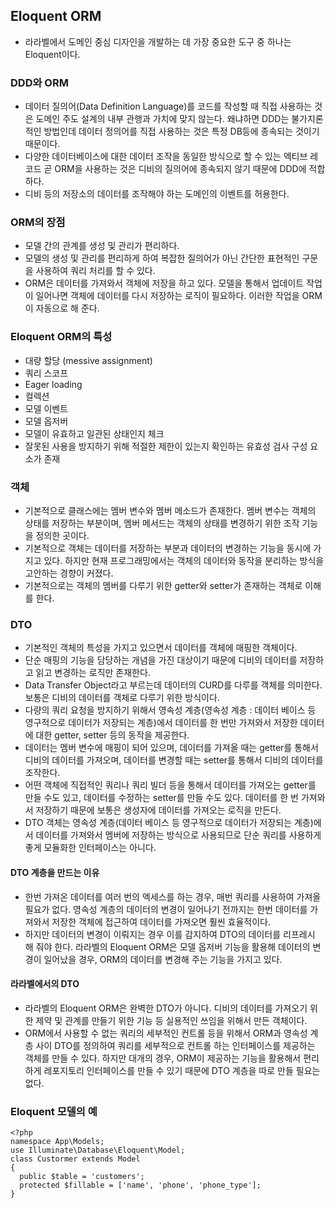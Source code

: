 ## Eloquent ORM
- 라라벨에서 도메인 중심 디자인을 개발하는 데 가장 중요한 도구 중 하나는 Eloquent이다.

### DDD와 ORM
- 데이터 질의어(Data Definition Language)를 코드를 작성할 때 직접 사용하는 것은 도메인 주도 설계의 내부 관행과 가치에 맞지 않는다. 왜냐하면 DDD는 불가지론적인 방법인데 데이터 정의어를 직접 사용하는 것은 특정 DB등에 종속되는 것이기 때문이다.
- 다양한 데이터베이스에 대한 데이터 조작을 동일한 방식으로 할 수 있는 엑티브 레코드 곧 ORM을 사용하는 것은 디비의 질의어에 종속되지 않기 때문에 DDD에 적합하다.
- 디비 등의 저장소의 데이터를 조작해야 하는 도메인의 이벤트를 허용한다.

### ORM의 장점
- 모델 간의 관계를 생성 및 관리가 편리하다.
- 모델의 생성 및 관리를 편리하게 하여 복잡한 질의어가 아닌 간단한 표현적인 구문을 사용하여 쿼리 처리를 할 수 있다.
- ORM은 데이터를 가져와서 객체에 저장을 하고 있다. 모델을 통해서 업데이트 작업이 일어나면 객체에 데이터를 다시 저장하는 로직이 필요하다. 이러한 작업을 ORM이 자동으로 해 준다.

### Eloquent ORM의 특성
- 대량 할당 (messive assignment)
- 쿼리 스코프
- Eager loading
- 컬렉션
- 모델 이벤트
- 모델 옵저버
- 모델이 유효하고 일관된 상태인지 체크
- 잘못된 사용을 방지하기 위해 적절한 제한이 있는지 확인하는 유효성 검사 구성 요소가 존재

### 객체
- 기본적으로 클래스에는 멤버 변수와 멤버 메소드가 존재한다. 멤버 변수는 객체의 상태를 저장하는 부분이며, 멤버 메서드는 객체의 상태를 변경하기 위한 조작 기능을 정의한 곳이다.
- 기본적으로 객체는 데이터를 저장하는 부분과 데이터의 변경하는 기능을 동시에 가지고 있다. 하지만 현재 프로그래밍에서는 객체의 데이터와 동작을 분리하는 방식을 고안하는 경향이 커졌다.
- 기본적으로는 객체의 멤버를 다루기 위한 getter와 setter가 존재하는 객체로 이해를 한다.

### DTO
- 기본적인 객체의 특성을 가지고 있으면서 데이터를 객체에 매핑한 객체이다. 
- 단순 매핑의 기능을 담당하는 개념을 가진 대상이기 때문에 디비의 데이터를 저장하고 읽고 변경하는 로직만 존재한다.
- Data Transfer Object라고 부르는데 데이터의 CURD를 다루를 객체를 의미한다. 보통은 디비의 데이터를 객체로 다루기 위한 방식이다.
- 다량의 쿼리 요청을 방지하기 위해서 영속성 계층(영속성 계층 : 데이터 베이스 등 영구적으로 데이터가 저장되는 계층)에서 데이터를 한 번만 가져와서 저장한 데이터에 대한 getter, setter 등의 동작을 제공한다.
- 데이터는 멤버 변수에 매핑이 되어 있으며, 데이터를 가져올 때는 getter를 통해서 디비의 데이터를 가져오며, 데이터를 변경할 때는 setter를 통해서 디비의 데이터를 조작한다.
- 어떤 객체에 직접적인 쿼리나 쿼리 빌더 등을 통해서 데이터를 가져오는 getter를 만들 수도 있고, 데이터를 수정하는 setter를 만들 수도 있다. 데이터를 한 번 가져와서 저장하기 때문에 보통은 생성자에 데이터를 가져오는 로직을 만든다.
- DTO 객체는 영속성 계층(데이터 베이스 등 영구적으로 데이터가 저장되는 계층)에서 데이터를 가져와서 멤버에 저장하는 방식으로 사용되므로 단순 쿼리를 사용하게 좋게 모듈화한 인터페이스는 아니다.

#### DTO 계층을 만드는 이유
- 한번 가져온 데이터를 여러 번의 엑세스를 하는 경우, 매번 쿼리를 사용하여 가져올 필요가 없다. 영속성 계층의 데이터의 변경이 일어나기 전까지는 한번 데이터를 가져와서 저장한 객체에 접근하여 데이터를 가져오면 훨씬 효율적이다.
- 하지만 데이터의 변경이 이뤄지는 경우 이를 감지하여 DTO의 데이터를 리프레시 해 줘야 한다. 라라벨의 Eloquent ORM은 모델 옵저버 기능을 활용해 데이터의 변경이 일어났을 경우, ORM의 데이터를 변경해 주는 기능을 가지고 있다.

#### 라라벨에서의 DTO
- 라라벨의 Eloquent ORM은 완벽한 DTO가 아니다. 디비의 데이터를 가져오기 위한 제약 및 관계를 만들기 위한 기능 등 실용적인 쓰임을 위해서 만든 객체이다.
- ORM에서 사용할 수 없는 쿼리의 세부적인 컨트롤 등을 위해서 ORM과 영속성 계층 사이 DTO를 정의하여 쿼리를 세부적으로 컨트롤 하는 인터페이스를 제공하는 객체를 만들 수 있다. 하지만 대개의 경우, ORM이 제공하는 기능을 활용해서 편리하게 레포지토리 인터페이스를 만들 수 있기 때문에 DTO 계층을 따로 만들 필요는 없다.


### Eloquent 모델의 예
```
<?php
namespace App\Models;
use Illuminate\Database\Eloquent\Model;
class Custormer extends Model
{
  public $table = 'customers';
  protected $fillable = ['name', 'phone', 'phone_type'];
}
```
